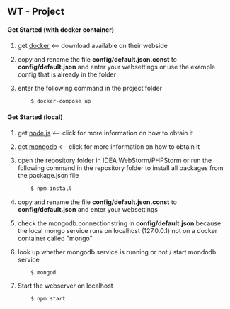 ## WT - Project

#### Get Started (with docker container)

1. get [docker](https://www.docker.com/) <-- download available on their webside

2. copy and rename the file **config/default.json.const** to **config/default.json** and enter your websettings or use the example config that is already in the folder

3. enter the following command in the project folder
    ```sh
        $ docker-compose up
    ```

#### Get Started (local)

1. get [node.js](https://nodejs.org/en/) <-- click for more information on how to obtain it

2. get [mongodb](https://www.mongodb.com/) <-- click for more information on how to obtain it

3. open the repository folder in IDEA WebStorm/PHPStorm or run the following command in the repository folder to install all packages from the package.json file
    ```sh
        $ npm install
    ```

4. copy and rename the file **config/default.json.const** to **config/default.json** and enter your websettings

5. check the mongodb.connectionstring in **config/default.json** because the local mongo service runs on localhost (127.0.0.1) not on a docker container called "mongo"

6. look up whether mongodb service is running or not / start mondodb service
    ```sh
        $ mongod
    ```

7. Start the webserver on localhost
    ```sh
        $ npm start
    ```
